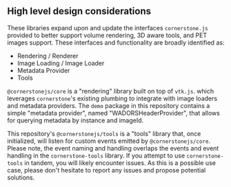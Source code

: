 ## High level design considerations

These libraries expand upon and update the interfaces `cornerstone.js` provided
to better support volume rendering, 3D aware tools, and PET images support. These
interfaces and functionality are broadly identified as:

- Rendering / Renderer
- Image Loading / Image Loader
- Metadata Provider
- Tools

`@cornerstonejs/core` is a "rendering" library built on top of `vtk.js`.
which leverages `cornerstone`'s existing plumbing to integrate with image loaders and metadata providers. The `demo` package in this repository contains a simple "metadata provider", named "WADORSHeaderProvider", that allows for querying metadata by instance and
imageId.

This repository's `@cornerstonejs/tools` is a "tools" library that, once initialized, will listen for custom events emitted by `@cornerstonejs/core`. Please note, the event naming and handling overlaps the events and event handling in the `cornerstone-tools` library. If you attempt to use `cornerstone-tools` in tandem, you will likely encounter issues. As this is a possible use case, please don't hesitate to report any issues and propose potential solutions.
